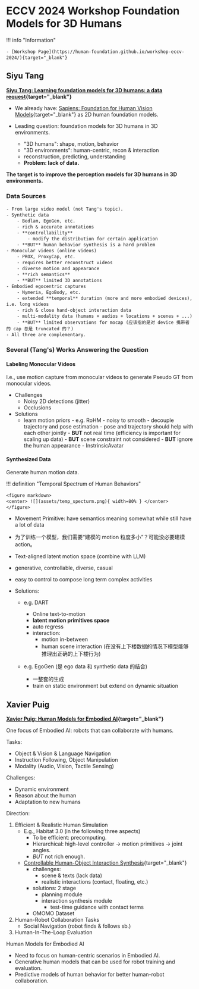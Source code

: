 # ECCV 2024 Workshop Foundation Models for 3D Humans

!!! info "Information"

    - [Workshop Page](https://human-foundation.github.io/workshop-eccv-2024/){target="_blank"}


## Siyu Tang

**[Siyu Tang: Learning foundation models for 3D humans: a data request](https://www.dropbox.com/scl/fi/s5cnkmnzxx5hb3o2uiagm/SiyuTang.mp4?rlkey=bf729wf0bmicwsm7biz4ygve4&st=hpv5zjkw&dl=0){target="_blank"}**

- We already have: [Sapiens: Foundation for Human Vision Models](https://arxiv.org/abs/2408.12569){target="_blank"} as 2D human foundation models.

- Leading question: foundation models for 3D humans in 3D environments.
    - "3D humans": shape, motion, behavior
    - "3D environments": human-centric, recon & interaction
    - reconstruction, predicting, understanding
    - **Problem: lack of data.**

**The target is to improve the perception models for 3D humans in 3D environments.**

### Data Sources
    - From large video model (not Tang's topic).
    - Synthetic data
        - Bedlam, EgoGen, etc.
        - rich & accurate annotations
        - **controllability**
            - modify the distribution for certain application
        - **BUT** human behavior synthesis is a hard problem
    - Monocular videos (online videos)
        - PROX, ProxyCap, etc.
        - requires better reconstruct videos
        - diverse motion and appearance
        - **rich semantics**
        - **BUT** limited 3D annotations
    - Embodied egocentric captures
        - Nymeria, EgoBody, etc.
        - extended **temporal** duration (more and more embodied devices), i.e. long videos
        - rich & close hand-object interaction data
        - multi-modality data (humans + audios + locations + scenes + ...)
        - **BUT** limited observations for mocap (应该指的是对 device 携带者的 cap 总是 truncated 的？)
    - All three are complementary.

### Several (Tang's) Works Answering the Question

#### Labeling Monocular Videos

I.e., use motion capture from monocular videos to generate Pseudo GT from monocular videos.

- Challenges
    - Noisy 2D detections (jitter)
    - Occlusions
- Solutions
  - learn motion priors
        - e.g. RoHM
            - noisy to smooth
            - decouple trajectory and pose estimation
            - pose and trajectory should help with each other jointly
            - **BUT** not real time (efficiency is important for scaling up data)
            - **BUT** scene constraint not considered
            - **BUT** ignore the human appearance
                - InstrinsicAvatar

#### Synthesized Data

Generate human motion data.

!!! definition "Temporal Spectrum of Human Behaviors"

    <figure markdown>
    <center> ![](assets/temp_specturm.png){ width=80% } </center>
    </figure>

- Movement Primitive: have semantics meaning somewhat while still have a lot of data
- 为了训练一个模型，我们需要“建模的 motion 粒度多小”？可能没必要建模 action。
- Text-aligned latent motion space (combine with LLM)
- generative, controllable, diverse, casual
- easy to control to compose long term complex activities


- Solutions:
    - e.g. DART
        - Online text-to-motion
        - **latent motion primitives space**
        - auto regress
        - interaction:
            - motion in-between
            - human scene interaction (在没有上下楼数据的情况下模型能够推理出正确的上下楼行为)

    - e.g. EgoGen (是 ego data 和 synthetic data 的结合)
        - 一整套的生成
        - train on static environment but extend on dynamic situation

## Xavier Puig

**[Xavier Puig: Human Models for Embodied AI](https://www.dropbox.com/scl/fi/2cb6ua4x9dzqe5tdidlql/ECCVW2024_HumanFoundation_Xavier.mp4?rlkey=5scm64sv60w6wcolu5xx78esg&e=1&st=ai4x8egp&dl=0){target="_blank"}**

One focus of Embodied AI: robots that can collaborate with humans.

Tasks:
- Object & Vision & Language Navigation
- Instruction Following, Object Manipulation
- Modality (Audio, Vision, Tactile Sensing)

Challenges:
- Dynamic environment
- Reason about the human
- Adaptation to new humans

Direction:
1. Efficient & Realistic Human Simulation
    - E.g., Habitat 3.0 (in the following three aspects)
        - To be efficient: precomputing.
        - Hierarchical: high-level controller -> motion primitives -> joint angles.
        - *BUT* not rich enough.
    - [Controllable Human-Object Interaction Synthesis](https://lijiaman.github.io/projects/chois/){target="_blank"}
        - challenges:
            - scene & texts (lack data)
            - realistic interactions (contact, floating, etc.)
        - solutions: 2 stage
            - planning module
            - interaction synthesis module
                - test-time guidance with contact terms
        - OMOMO Dataset
2. Human-Robot Collaboration Tasks
    - Social Navigation (robot finds & follows sb.)
3. Human-In-The-Loop Evaluation

Human Models for Embodied AI
- Need to focus on human-centric scenarios in Embodied AI.
- Generative human models that can be used for robot training and evaluation.
- Predictive models of human behavior for better human-robot collaboration.


